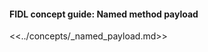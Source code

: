 <div>
  <devsite-expandable>
    <h4 class="showalways">
      FIDL concept guide: Named method payload
    </h4>

<!--
  The following div is used to indicate to CommonMark that the rest of this HTML
  block should be processed as markdown.
-->
<div markdown="1"></div>

<<../concepts/_named_payload.md>>

  </devsite-expandable>
</div>
